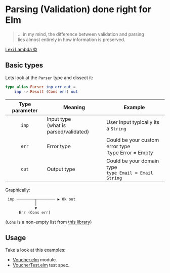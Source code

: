 # Parsing (Validation) done right for Elm

> ... in my mind, the difference between validation and parsing  
lies almost entirely in how information is preserved. 

[Lexi Lambda ©](https://lexi-lambda.github.io/blog/2019/11/05/parse-don-t-validate/)

## Basic types

Lets look at the `Parser` type and dissect it:

```elm
type alias Parser inp err out =
    inp -> Result (Cons err) out
```

Type parameter|Meaning|Example
:------------:|-----------|-------
`inp`|Input type<br/>  (what is parsed/validated)| User input typically its a `String`
`err`|Error type| Could be your custom error type<br/>  `type Error = Empty | Blank`
`out`|Output type| Could be your domain type<br/>  `type Email = Email String`


Graphically:
```
 inp ────────┬──────── ▶ Ok out
             │
             ▼
      Err (Cons err)
```

(`Cons` is a non-empty list from [this library](https://package.elm-lang.org/packages/hrldcpr/elm-cons/3.1.0/))

## Usage

Take a look at this examples: 
* [Voucher.elm](tests/Voucher.elm) module.
* [VoucherTest.elm](tests/VoucherTest.elm) test spec.